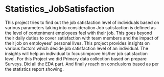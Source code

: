 # Statistics_JobSatisfaction
This project tries to find out the job satisfaction level of individuals based on various parameters taking into consideration
Job satisfaction is defined as the level of contentment employees feel with their job. This goes beyond their daily duties to cover satisfaction with team members and the impact of their job on employees' personal lives. This project provides insights on various factors which decide job satisfaction level of an individual. The insights will help an individual to focus/improve his/her job satisfaction level.
For this Project we did Primary data collection based on prepare Surveys. Did all the EDA part. And finally reach on conclusions based as per the statistics report showing.
